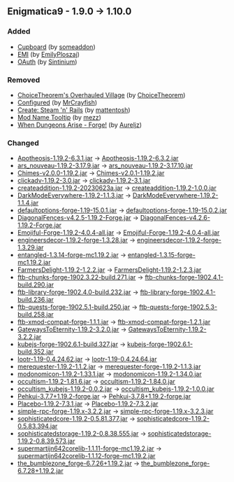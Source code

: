 ## Enigmatica9 - 1.9.0 -> 1.10.0

### Added

  * [Cupboard](https://www.curseforge.com/minecraft/mc-mods/cupboard) (by [someaddon](https://www.curseforge.com/members/someaddon/projects))
  * [EMI](https://www.curseforge.com/minecraft/mc-mods/emi) (by [EmilyPloszaj](https://www.curseforge.com/members/EmilyPloszaj/projects))
  * [OAuth](https://www.curseforge.com/minecraft/mc-mods/oauth) (by [Sintinium](https://www.curseforge.com/members/Sintinium/projects))

### Removed

  * [ChoiceTheorem's Overhauled Village](https://www.curseforge.com/minecraft/mc-mods/choicetheorems-overhauled-village) (by [ChoiceTheorem](https://www.curseforge.com/members/ChoiceTheorem/projects))
  * [Configured](https://www.curseforge.com/minecraft/mc-mods/configured) (by [MrCrayfish](https://www.curseforge.com/members/MrCrayfish/projects))
  * [Create: Steam 'n' Rails](https://www.curseforge.com/minecraft/mc-mods/create-steam-n-rails) (by [mattentosh](https://www.curseforge.com/members/mattentosh/projects))
  * [Mod Name Tooltip](https://www.curseforge.com/minecraft/mc-mods/mod-name-tooltip) (by [mezz](https://www.curseforge.com/members/mezz/projects))
  * [When Dungeons Arise - Forge!](https://www.curseforge.com/minecraft/mc-mods/when-dungeons-arise) (by [Aureljz](https://www.curseforge.com/members/Aureljz/projects))

### Changed

  * [Apotheosis-1.19.2-6.3.1.jar](https://www.curseforge.com/minecraft/mc-mods/apotheosis/files/4657323) -> [Apotheosis-1.19.2-6.3.2.jar](https://www.curseforge.com/minecraft/mc-mods/apotheosis/files/4682578)
  * [ars_nouveau-1.19.2-3.17.9.jar](https://www.curseforge.com/minecraft/mc-mods/ars-nouveau/files/4647959) -> [ars_nouveau-1.19.2-3.17.10.jar](https://www.curseforge.com/minecraft/mc-mods/ars-nouveau/files/4673548)
  * [Chimes-v2.0.0-1.19.2.jar](https://www.curseforge.com/minecraft/mc-mods/chimes/files/4597778) -> [Chimes-v2.0.1-1.19.2.jar](https://www.curseforge.com/minecraft/mc-mods/chimes/files/4671793)
  * [clickadv-1.19.2-3.0.jar](https://www.curseforge.com/minecraft/mc-mods/clickable-advancements/files/4258154) -> [clickadv-1.19.2-3.1.jar](https://www.curseforge.com/minecraft/mc-mods/clickable-advancements/files/4663456)
  * [createaddition-1.19.2-20230623a.jar](https://www.curseforge.com/minecraft/mc-mods/createaddition/files/4605623) -> [createaddition-1.19.2-1.0.0.jar](https://www.curseforge.com/minecraft/mc-mods/createaddition/files/4683731)
  * [DarkModeEverywhere-1.19.2-1.1.3.jar](https://www.curseforge.com/minecraft/mc-mods/dark-mode-everywhere/files/4611813) -> [DarkModeEverywhere-1.19.2-1.1.4.jar](https://www.curseforge.com/minecraft/mc-mods/dark-mode-everywhere/files/4660836)
  * [defaultoptions-forge-1.19-15.0.1.jar](https://www.curseforge.com/minecraft/mc-mods/default-options/files/4412620) -> [defaultoptions-forge-1.19-15.0.2.jar](https://www.curseforge.com/minecraft/mc-mods/default-options/files/4635884)
  * [DiagonalFences-v4.2.5-1.19.2-Forge.jar](https://www.curseforge.com/minecraft/mc-mods/diagonal-fences/files/4545944) -> [DiagonalFences-v4.2.6-1.19.2-Forge.jar](https://www.curseforge.com/minecraft/mc-mods/diagonal-fences/files/4658720)
  * [Emojiful-Forge-1.19.2-4.0.4-all.jar](https://www.curseforge.com/minecraft/mc-mods/emojiful/files/4326654) -> [Emojiful-Forge-1.19.2-4.0.4-all.jar](https://www.curseforge.com/minecraft/mc-mods/emojiful/files/4671753)
  * [engineersdecor-1.19.2-forge-1.3.28.jar](https://www.curseforge.com/minecraft/mc-mods/engineers-decor/files/4258184) -> [engineersdecor-1.19.2-forge-1.3.29.jar](https://www.curseforge.com/minecraft/mc-mods/engineers-decor/files/4672319)
  * [entangled-1.3.14-forge-mc1.19.2.jar](https://www.curseforge.com/minecraft/mc-mods/entangled/files/4556671) -> [entangled-1.3.15-forge-mc1.19.2.jar](https://www.curseforge.com/minecraft/mc-mods/entangled/files/4676227)
  * [FarmersDelight-1.19.2-1.2.2.jar](https://www.curseforge.com/minecraft/mc-mods/farmers-delight/files/4636013) -> [FarmersDelight-1.19.2-1.2.3.jar](https://www.curseforge.com/minecraft/mc-mods/farmers-delight/files/4679318)
  * [ftb-chunks-forge-1902.3.22-build.271.jar](https://www.curseforge.com/minecraft/mc-mods/ftb-chunks-forge/files/4584683) -> [ftb-chunks-forge-1902.4.1-build.290.jar](https://www.curseforge.com/minecraft/mc-mods/ftb-chunks-forge/files/4663738)
  * [ftb-library-forge-1902.4.0-build.232.jar](https://www.curseforge.com/minecraft/mc-mods/ftb-library-forge/files/4643334) -> [ftb-library-forge-1902.4.1-build.236.jar](https://www.curseforge.com/minecraft/mc-mods/ftb-library-forge/files/4661834)
  * [ftb-quests-forge-1902.5.1-build.250.jar](https://www.curseforge.com/minecraft/mc-mods/ftb-quests-forge/files/4653000) -> [ftb-quests-forge-1902.5.3-build.258.jar](https://www.curseforge.com/minecraft/mc-mods/ftb-quests-forge/files/4667098)
  * [ftb-xmod-compat-forge-1.1.1.jar](https://www.curseforge.com/minecraft/mc-mods/ftb-xmod-compat/files/4651591) -> [ftb-xmod-compat-forge-1.2.1.jar](https://www.curseforge.com/minecraft/mc-mods/ftb-xmod-compat/files/4665137)
  * [GatewaysToEternity-1.19.2-3.2.0.jar](https://www.curseforge.com/minecraft/mc-mods/gateways-to-eternity/files/4546965) -> [GatewaysToEternity-1.19.2-3.2.2.jar](https://www.curseforge.com/minecraft/mc-mods/gateways-to-eternity/files/4677570)
  * [kubejs-forge-1902.6.1-build.327.jar](https://www.curseforge.com/minecraft/mc-mods/kubejs/files/4658195) -> [kubejs-forge-1902.6.1-build.352.jar](https://www.curseforge.com/minecraft/mc-mods/kubejs/files/4681930)
  * [lootr-1.19-0.4.24.62.jar](https://www.curseforge.com/minecraft/mc-mods/lootr/files/4596364) -> [lootr-1.19-0.4.24.64.jar](https://www.curseforge.com/minecraft/mc-mods/lootr/files/4666932)
  * [merequester-1.19.2-1.1.2.jar](https://www.curseforge.com/minecraft/mc-mods/merequester/files/4502644) -> [merequester-forge-1.19.2-1.1.3.jar](https://www.curseforge.com/minecraft/mc-mods/merequester/files/4667924)
  * [modonomicon-1.19.2-1.33.1.jar](https://www.curseforge.com/minecraft/mc-mods/modonomicon/files/4641884) -> [modonomicon-1.19.2-1.34.0.jar](https://www.curseforge.com/minecraft/mc-mods/modonomicon/files/4675974)
  * [occultism-1.19.2-1.81.6.jar](https://www.curseforge.com/minecraft/mc-mods/occultism/files/4657918) -> [occultism-1.19.2-1.84.0.jar](https://www.curseforge.com/minecraft/mc-mods/occultism/files/4680232)
  * [occultism_kubejs-1.19.2-0.0.2.jar](https://www.curseforge.com/minecraft/mc-mods/occultism-kubejs/files/4651051) -> [occultism_kubejs-1.19.2-1.0.0.jar](https://www.curseforge.com/minecraft/mc-mods/occultism-kubejs/files/4677772)
  * [Pehkui-3.7.7+1.19.2-forge.jar](https://www.curseforge.com/minecraft/mc-mods/pehkui/files/4641045) -> [Pehkui-3.7.8+1.19.2-forge.jar](https://www.curseforge.com/minecraft/mc-mods/pehkui/files/4684376)
  * [Placebo-1.19.2-7.3.1.jar](https://www.curseforge.com/minecraft/mc-mods/placebo/files/4645998) -> [Placebo-1.19.2-7.3.2.jar](https://www.curseforge.com/minecraft/mc-mods/placebo/files/4677899)
  * [simple-rpc-forge-1.19.x-3.2.2.jar](https://www.curseforge.com/minecraft/mc-mods/simple-discord-rpc/files/4444849) -> [simple-rpc-forge-1.19.x-3.2.3.jar](https://www.curseforge.com/minecraft/mc-mods/simple-discord-rpc/files/4674500)
  * [sophisticatedcore-1.19.2-0.5.81.377.jar](https://www.curseforge.com/minecraft/mc-mods/sophisticated-core/files/4643666) -> [sophisticatedcore-1.19.2-0.5.83.394.jar](https://www.curseforge.com/minecraft/mc-mods/sophisticated-core/files/4668694)
  * [sophisticatedstorage-1.19.2-0.8.38.555.jar](https://www.curseforge.com/minecraft/mc-mods/sophisticated-storage/files/4637299) -> [sophisticatedstorage-1.19.2-0.8.39.573.jar](https://www.curseforge.com/minecraft/mc-mods/sophisticated-storage/files/4668697)
  * [supermartijn642corelib-1.1.11-forge-mc1.19.2.jar](https://www.curseforge.com/minecraft/mc-mods/supermartijn642s-core-lib/files/4654027) -> [supermartijn642corelib-1.1.12-forge-mc1.19.2.jar](https://www.curseforge.com/minecraft/mc-mods/supermartijn642s-core-lib/files/4660114)
  * [the_bumblezone_forge-6.7.26+1.19.2.jar](https://www.curseforge.com/minecraft/mc-mods/the-bumblezone-forge/files/4645731) -> [the_bumblezone_forge-6.7.28+1.19.2.jar](https://www.curseforge.com/minecraft/mc-mods/the-bumblezone-forge/files/4676686)

